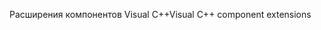 <span data-ttu-id="f26fc-101">Расширения компонентов Visual C++</span><span class="sxs-lookup"><span data-stu-id="f26fc-101">Visual C++ component extensions</span></span>